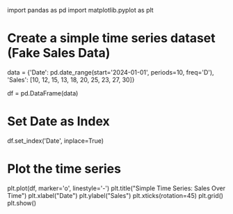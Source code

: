 import pandas as pd
import matplotlib.pyplot as plt

# Create a simple time series dataset (Fake Sales Data)
data = {'Date': pd.date_range(start='2024-01-01', periods=10, freq='D'),
        'Sales': [10, 12, 15, 13, 18, 20, 25, 23, 27, 30]}

df = pd.DataFrame(data)

# Set Date as Index
df.set_index('Date', inplace=True)

# Plot the time series
plt.plot(df, marker='o', linestyle='-')
plt.title("Simple Time Series: Sales Over Time")
plt.xlabel("Date")
plt.ylabel("Sales")
plt.xticks(rotation=45)
plt.grid()
plt.show()
